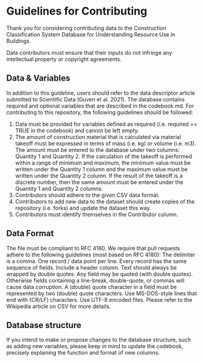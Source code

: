 # Guidelines for Contributing 

Thank you for considering contributing data to the Construction Classification System Database for Understanding Resource Use in Buildings. 

Data contributors must ensure that their inputs do not infringe any intellectual property or copyright agreements.

## Data & Variables

In addition to this guideline, users should refer to the data descriptor article submitted to Scientific Data (Guven et al. 2021). The database contains required and optional variables that are described in the codebook.md. For contributing to this repository, the following guidelines should be followed:

1. Data must be provided for variables defined as required (i.e. required == TRUE in the codebook) and cannot be left empty.
2. The amount of construction material that is calculated via material takeoff must be expressed in terms of mass (i.e. kg) or volume (i.e. m3). The amount must be entered to the database under two columns: Quantity 1 and Quantity 2. If the calculation of the takeoff is performed within a range of minimum and maximum, the minimum value must be written under the Quantity 1 column and the maximum value must be written under the Quantity 2 column. If the result of the takeoff is a discrete number, then the same amount must be entered under the Quantity 1 and Quantity 2 columns.
3. Contributors should adhere to the given CSV data format.
4. Contributors to add new data to the dataset should create copies of the repository (i.e. forks) and update the dataset this way. 
5. Contributors must identify themselves in the Contributor column.

## Data Format

The file must be compliant to RFC 4180. We require that pull requests adhere to the following guidelines (most based on RFC 4180): The delimiter is a comma. One record / data point per line. Every record has the same sequence of fields. Include a header column. Text should always be wrapped by double quotes. Any field may be quoted (with double quotes). Otherwise fields containing a line-break, double-quote, or commas will cause data corruption. A (double) quote character in a field must be represented by two (double) quote characters. Use MS-DOS-style lines that end with (CR/LF) characters. Use UTF-8 encoded files. Please refer to the Wikipedia article on CSV for more details.

## Database structure

If you intend to make or propose changes to the database structure, such as adding new variables, please keep in mind to update the codebook, precisely explaining the function and format of new columns. 